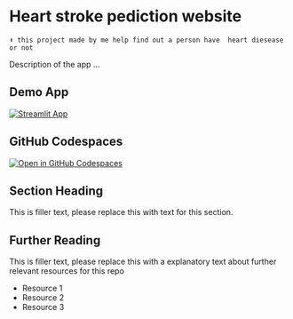 # Heart stroke pediction website 
```
⬆️ this project made by me help find out a person have  heart diesease or not
```

Description of the app ...

## Demo App

[![Streamlit App](https://static.streamlit.io/badges/streamlit_badge_black_white.svg)](https://heart_disease_prediction.app/)

## GitHub Codespaces

[![Open in GitHub Codespaces](https://github.com/codespaces/badge.svg)](https://codespaces.new/streamlit/app-starter-kit?quickstart=1)

## Section Heading

This is filler text, please replace this with text for this section.

## Further Reading

This is filler text, please replace this with a explanatory text about further relevant resources for this repo
- Resource 1
- Resource 2
- Resource 3

